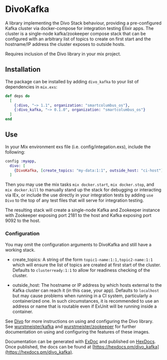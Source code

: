 # DivoKafka

A library implementing the Divo Stack behaviour, providing a pre-configured Kafka
cluster via docker-compose for integration testing Elixir apps. The cluster is a
single-node kafka/zookeeper compose stack that can be configured with an arbitrary
list of topics to create on first start and the hostname/IP address the cluster
exposes to outside hosts.

Requires inclusion of the Divo library in your mix project.

## Installation

The package can be installed by adding `divo_kafka` to your list of dependencies in `mix.exs`:

```elixir
def deps do
  [
    {:divo, "~> 1.1", organization: "smartcolumbus_os"},
    {:divo_kafka, "~> 0.1.0", organization: "smartcolumbus_os"}
  ]
end
```

## Use

In your Mix environment exs file (i.e. config/integation.exs), include the following:
```elixir
config :myapp,
  divo: [
    {DivoKafka, [create_topics: "my-data:1:1", outside_host: "ci-host"]}
  ]
```

Then you may use the mix tasks `mix docker.start`, `mix docker.stop`, and `mix docker.kill`
to manually stand up the stack for debugging or interacting via IEx, or include the
use directly in your integration tests by adding `use Divo` to the top of any test files
that will serve for integration testing.

The resulting stack will create a single-node Kafka and Zookeeper instance with
Zookeeper exposing port 2181 to the host and Kafka exposing port 9092 to the host.

### Configuration

You may omit the configuration arguments to DivoKafka and still have a working stack.

* create_topics: A string of the form `topic1-name:1:1,topic2-name:1:1` which will ensure
the list of topics are created at first start of the cluster. Defaults to `clusterready:1:1`
to allow for readiness checking of the cluster.

* outside_host: The hostname or IP address by which hosts external to the Kafka cluster can
reach it (in this case, your app). Defaults to `localhost` but may cause problems when
running in a CI system, particularly a containerized one. In such circumstances, it is
recommended to use an address or name that is routable even if ExUnit will be running inside
a container.

See [Divo](https://github.com/smartcolumbusos/divo) for more instructions on using and configuring
the Divo library.
See [wurstmeister/kafka](https://github.com/wurstmeister/kafka-docker) and
[wurstmeister/zookeeper](https://github.com/wurstmeister/zookeeper-docker) for further documentation
on using and configuring the features of these images.

Documentation can be generated with [ExDoc](https://github.com/elixir-lang/ex_doc)
and published on [HexDocs](https://hexdocs.pm). Once published, the docs can
be found at [https://hexdocs.pm/divo_kafka](https://hexdocs.pm/divo_kafka).
